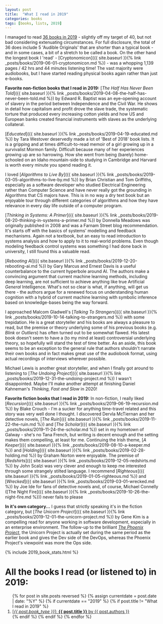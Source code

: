 ```yaml
---
layout: post
title:  "What I read in 2019"
categories: books
tags: [books, lists, 2019]
---
```


I managed to read [36 books in 2019](#book_list) - slightly off my target of 40, but not bad considering extenuating circumstances. For full disclosure, the total of 36 does include 5 'Audible Originals' that are shorter than a typical book - and in some cases, a bit of a stretch to be called a book. On the other hand the longest book I 'read' - [Cryptonomicon]({{ site.baseurl }}{% link _posts/books/2019-06-01-cryptonomicon.md %}) - was a whopping 1,139 pages / 42 hrs and 44 minutes listening time! The vast majority were audiobooks, but I have started reading physical books again rather than just e-books.

**Favorite non-fiction books that I read in 2019:**
[*The Half Has Never Been Told*]({{ site.baseurl }}{% link _posts/books/2019-04-08-the-half-has-never-been-told.md %}) by Edward R. Baptist was an eye-opening account of slavery in the period between Independence and the Civil War. He shows in detail how capitalism and profit drove the slave trade, the systematic torture that produced every increasing cotton yields and how US and European banks created financial instruments with slaves as the underlying collateral.

[*Educated*]({{ site.baseurl }}{% link _posts/books/2019-04-19-educated.md %}) by Tara Westover deservedly made a lot of 'Best of 2018' book lists. It is a gripping and at times difficult-to-read memoir of a girl growing up in a survivalist Mormon family. Difficult because many of her experiences growing up are so harrowing. How she went from being (barely) home-schooled on an Idaho mountain-side to studying in Cambridge and Harvard is worth every minute you spend reading it.

I loved [*Algorithms to Live By*]({{ site.baseurl }}{% link _posts/books/2019-03-05-algorithms-to-live-by.md %}) by Brian Christian and Tom Griffiths, especially as a software developer who studied Electrical Engineering rather than Computer Science and have never really got the grounding in Algorithms that CS majors have. This is in no way a dry text book but an enjoyable tour through different categories of algorithms and how they have relevance in every day life outside of a computer program.

[*Thinking in Systems: A Primer*]({{ site.baseurl }}{% link _posts/books/2019-08-20-thinking-in-systems-a-primer.md %}) by Donnella Meadows was originally published in 2008 and was a Farnam Street blog recommendation. It's starts off with the basics of systems' modelling and feedback mechanisms. Again not a textbook, but an easy to read introduction to systems analysis and how to apply to it to real-world problems. Even though modeling feedback control systems was something I had done back in university, I still found this a valuable read.

[*Rebooting AI*]({{ site.baseurl }}{% link _posts/books/2019-12-20-rebooting-ai.md %}) by Gary Marcus and Ernest Davis is a useful counterbalance to the current hyperbole around AI. The authors make a convincing argument that current machine learning methods, including deep learning, are not sufficient to achieve anything like true Artificial *General* Intelligence. What's not so clear is what, if anything, will get us there - the authors argue for a renewed focus on understanding human cognition with a hybrid of current machine learning with symbolic inference based on knowledge-bases being the way forward.

I approached Malcom Gladwell's [*Talking To Strangers*]({{ site.baseurl }}{% link _posts/books/2019-10-14-talking-to-strangers.md %}) with some trepidation. He is a great storyteller and his books are always a pleasure to read, but the premise or theory underlying some of his previous books (e.g. *Blink* or *Outliers*) has often turned out to be somewhat flawed. His latest book doesn't seem to have a (to my mind at least) controversial underlying theory, so hopefully will stand the test of time better. As an aside, this book seems to be an exception to the general rule that authors shouldn't narrate their own books and in fact makes great use of the audiobook format, using actual recordings of interviews wherever possible.

Michael Lewis is another great storyteller, and when I finally got around to listening to [*The Undoing Project*]({{ site.baseurl }}{% link _posts/books/2019-12-31-the-undoing-project.md %}) I wasn't disappointed. Maybe I'll make another attempt at finishing Daniel Kahneman's *Thinking, Fast and Slow* in 2020!

**Favorite fiction books that I read in 2019:**
In non-fiction, I really liked [*Recursion*]({{ site.baseurl }}{% link _posts/books/2019-06-19-recursion.md %}) by Blake Crouch - I'm a sucker for anything time-travel related and this story was very well done I thought. I discovered Dervla McTiernan and her detective novels, [*The Ruin*]({{ site.baseurl }}{% link _posts/books/2019-11-22-the-ruin.md %}) and [*The Scholar*]({{ site.baseurl }}{% link _posts/books/2019-11-24-the-scholar.md %}) set in my hometown of Galway - she's no Tana French, but writing is decent enough and the setting makes them compelling, at least for me. Continuing the Irish theme, [*A Keeper*]({{ site.baseurl }}{% link _posts/books/2019-08-10-a-keeper.md %}) and [*Holding*]({{ site.baseurl }}{% link _posts/books/2019-02-28-holding.md %}) by Graham Norton were enjoyable. The premise of [*Redshirts*]({{ site.baseurl }}{% link _posts/books/2019-12-05-redshirts.md %}) by John Scalzi was very clever and enough to keep me interested through some strangely stilted language. I recommend [*Righteous*]({{ site.baseurl }}{% link _posts/books/2019-01-05-righteous.md %}) and [*Wrecked*]({{ site.baseurl }}{% link _posts/books/2019-03-01-wrecked.md %}) by Joe Ide for fans of detective novels and, of course, Michael Connelly ([The Night Fire]({{ site.baseurl }}{% link _posts/books/2019-10-26-the-night-fire.md %})) never fails to please

**In it's own category...**
I guess that strictly speaking it's in the fiction category, but [*The Unicorn Project*]({{ site.baseurl }}{% link _posts/books/2019-12-01-the-unicorn-project.md %}) by Gene Kim is a compelling read for anyone working in software development, especially in an enterprise environment. The follow-up to the brilliant [*The Phoenix Project*](https://itrevolution.com/book/the-phoenix-project/), the Unicorn Project is actually set during the same period as the earlier book and gives the Dev side of the DevOps, whereas the Phoenix Project's viewpoint was more the Ops side.

{% include 2019_book_stats.html %}

<div id="book_list">
<h1 id="y2019">All the books I read (or listened to) in 2019:</h1>
<ol>
{% for post in site.posts reversed %}
  {% assign currentdate = post.date | date: "%Y" %}
  {% if currentdate == "2019" %}
    {% if post.title != "What I read in 2019" %}
      <li>
        <a href="{{ post.url }}">
          [<em>{{ post.book_type }}</em>]: <strong>{{ post.title }}</strong> by {{ post.authors }}
        </a>
      </li>
    {% endif %}
  {% endif %}
{% endfor %}  
</ol>
</div>
